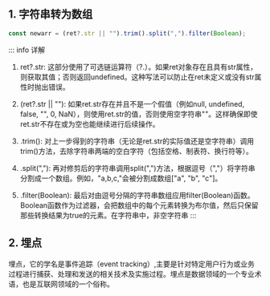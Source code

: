 ## 1. 字符串转为数组

```js
const newarr = (ret?.str || "").trim().split(",").filter(Boolean);
```

::: info 详解
1. ret?.str: 这部分使用了可选链运算符（?.）。如果ret对象存在且具有str属性，则获取其值；否则返回undefined。这种写法可以防止在ret未定义或没有str属性时抛出错误。

2. (ret?.str || ""): 如果ret.str存在并且不是一个假值（例如null, undefined, false, "", 0, NaN），则使用ret.str的值，否则使用空字符串""。这样确保即使ret.str不存在或为空也能继续进行后续操作。

3. .trim(): 对上一步得到的字符串（无论是ret.str的实际值还是空字符串）调用trim()方法，去除字符串两端的空白字符（包括空格、制表符、换行符等）。

4. .split(","): 再对修剪后的字符串调用split(",")方法，根据逗号（","）将字符串分割成一个数组。例如，"a,b,c,"会被分割成数组["a", "b", "c"]。

5. .filter(Boolean): 最后对由逗号分隔的字符串数组应用filter(Boolean)函数。Boolean函数作为过滤器，会把数组中的每个元素转换为布尔值，然后只保留那些转换结果为true的元素。在字符串中，非空字符串
:::

## 2. 埋点

埋点，它的学名是事件追踪（event tracking）,主要是针对特定用户行为或业务过程进行捕获、处理和发送的相关技术及实施过程。埋点是数据领域的一个专业术语，也是互联网领域的一个俗称。